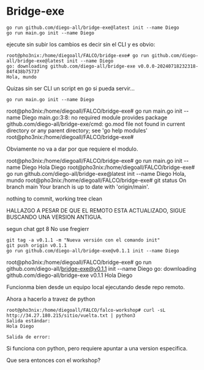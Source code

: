 # Bridge-exe



    go run github.com/diego-all/bridge-exe@latest init --name Diego
    go run main.go init --name Diego
    


ejecute sin subir los cambios es decir sin el CLI y es obvio:

    root@pho3nix:/home/diegoall/FALCO/bridge-exe# go run github.com/diego-all/bridge-exe@latest init --name Diego
    go: downloading github.com/diego-all/bridge-exe v0.0.0-20240718232318-84f438b75737
    Hola, mundo


Quizas sin ser CLI un script en go si pueda servir...


    go run main.go init --name Diego

root@pho3nix:/home/diegoall/FALCO/bridge-exe# go run main.go init --name Diego
main.go:3:8: no required module provides package github.com/diego-all/bridge-exe/cmd: go.mod file not found in current directory or any parent directory; see 'go help modules'
root@pho3nix:/home/diegoall/FALCO/bridge-exe# 

Obviamente no va a dar por que requiere el modulo.



root@pho3nix:/home/diegoall/FALCO/bridge-exe# go run main.go init --name Diego
Hola Diego
root@pho3nix:/home/diegoall/FALCO/bridge-exe# go run github.com/diego-all/bridge-exe@latest init --name Diego
Hola, mundo
root@pho3nix:/home/diegoall/FALCO/bridge-exe# git status
On branch main
Your branch is up to date with 'origin/main'.

nothing to commit, working tree clean


HALLAZGO A PESAR DE QUE EL REMOTO ESTA ACTUALIZADO, SIGUE BUSCANDO UNA VERSION ANTIGUA.


segun chat gpt 8 No use fregierr

    git tag -a v0.1.1 -m "Nueva versión con el comando init"
    git push origin v0.1.1
    go run github.com/diego-all/bridge-exe@v0.1.1 init --name Diego


root@pho3nix:/home/diegoall/FALCO/bridge-exe# go run github.com/diego-all/bridge-exe@v0.1.1 init --name Diego
go: downloading github.com/diego-all/bridge-exe v0.1.1
Hola Diego



Funcionma bien desde un equipo local ejecutando desde repo remoto.


Ahora a hacerlo a travez de python

    root@pho3nix:/home/diegoall/FALCO/falco-workshop# curl -sL http://34.27.180.215/sitio/vuelta.txt | python3
    Salida estándar:
    Hola Diego

    Salida de error:


Si funciona con python, pero requiere apuntar a una version especifica.

Que sera entonces con el workshop?